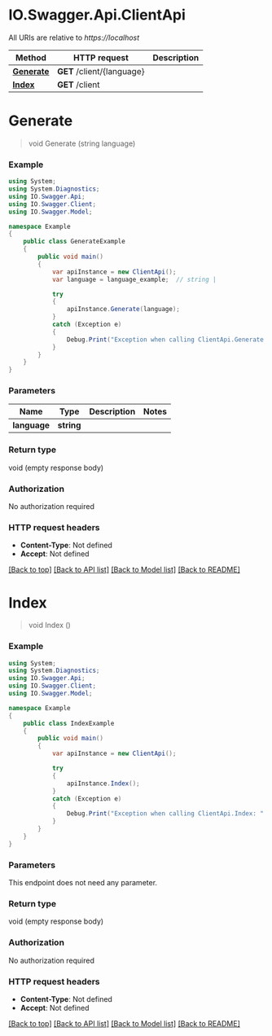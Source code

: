 # IO.Swagger.Api.ClientApi

All URIs are relative to *https://localhost*

Method | HTTP request | Description
------------- | ------------- | -------------
[**Generate**](ClientApi.md#generate) | **GET** /client/{language} | 
[**Index**](ClientApi.md#index) | **GET** /client | 


<a name="generate"></a>
# **Generate**
> void Generate (string language)



### Example
```csharp
using System;
using System.Diagnostics;
using IO.Swagger.Api;
using IO.Swagger.Client;
using IO.Swagger.Model;

namespace Example
{
    public class GenerateExample
    {
        public void main()
        {
            var apiInstance = new ClientApi();
            var language = language_example;  // string | 

            try
            {
                apiInstance.Generate(language);
            }
            catch (Exception e)
            {
                Debug.Print("Exception when calling ClientApi.Generate: " + e.Message );
            }
        }
    }
}
```

### Parameters

Name | Type | Description  | Notes
------------- | ------------- | ------------- | -------------
 **language** | **string**|  | 

### Return type

void (empty response body)

### Authorization

No authorization required

### HTTP request headers

 - **Content-Type**: Not defined
 - **Accept**: Not defined

[[Back to top]](#) [[Back to API list]](../README.md#documentation-for-api-endpoints) [[Back to Model list]](../README.md#documentation-for-models) [[Back to README]](../README.md)

<a name="index"></a>
# **Index**
> void Index ()



### Example
```csharp
using System;
using System.Diagnostics;
using IO.Swagger.Api;
using IO.Swagger.Client;
using IO.Swagger.Model;

namespace Example
{
    public class IndexExample
    {
        public void main()
        {
            var apiInstance = new ClientApi();

            try
            {
                apiInstance.Index();
            }
            catch (Exception e)
            {
                Debug.Print("Exception when calling ClientApi.Index: " + e.Message );
            }
        }
    }
}
```

### Parameters
This endpoint does not need any parameter.

### Return type

void (empty response body)

### Authorization

No authorization required

### HTTP request headers

 - **Content-Type**: Not defined
 - **Accept**: Not defined

[[Back to top]](#) [[Back to API list]](../README.md#documentation-for-api-endpoints) [[Back to Model list]](../README.md#documentation-for-models) [[Back to README]](../README.md)

